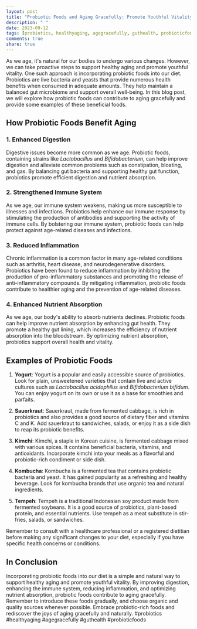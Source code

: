 ```yaml
---
layout: post
title: "Probiotic Foods and Aging Gracefully: Promote Youthful Vitality Naturally"
description: " "
date: 2023-09-12
tags: [probiotics, healthyaging, agegracefully, guthealth, probioticfoods]
comments: true
share: true
---
```


As we age, it's natural for our bodies to undergo various changes. However, we can take proactive steps to support healthy aging and promote youthful vitality. One such approach is incorporating probiotic foods into our diet. Probiotics are live bacteria and yeasts that provide numerous health benefits when consumed in adequate amounts. They help maintain a balanced gut microbiome and support overall well-being. In this blog post, we will explore how probiotic foods can contribute to aging gracefully and provide some examples of these beneficial foods.

## How Probiotic Foods Benefit Aging

### 1. Enhanced Digestion

Digestive issues become more common as we age. Probiotic foods, containing strains like *Lactobacillus* and *Bifidobacterium*, can help improve digestion and alleviate common problems such as constipation, bloating, and gas. By balancing gut bacteria and supporting healthy gut function, probiotics promote efficient digestion and nutrient absorption.

### 2. Strengthened Immune System

As we age, our immune system weakens, making us more susceptible to illnesses and infections. Probiotics help enhance our immune response by stimulating the production of antibodies and supporting the activity of immune cells. By bolstering our immune system, probiotic foods can help protect against age-related diseases and infections.

### 3. Reduced Inflammation

Chronic inflammation is a common factor in many age-related conditions such as arthritis, heart disease, and neurodegenerative disorders. Probiotics have been found to reduce inflammation by inhibiting the production of pro-inflammatory substances and promoting the release of anti-inflammatory compounds. By mitigating inflammation, probiotic foods contribute to healthier aging and the prevention of age-related diseases.

### 4. Enhanced Nutrient Absorption

As we age, our body's ability to absorb nutrients declines. Probiotic foods can help improve nutrient absorption by enhancing gut health. They promote a healthy gut lining, which increases the efficiency of nutrient absorption into the bloodstream. By optimizing nutrient absorption, probiotics support overall health and vitality.

## Examples of Probiotic Foods

1. **Yogurt**: Yogurt is a popular and easily accessible source of probiotics. Look for plain, unsweetened varieties that contain live and active cultures such as *Lactobacillus acidophilus* and *Bifidobacterium bifidum*. You can enjoy yogurt on its own or use it as a base for smoothies and parfaits.

2. **Sauerkraut**: Sauerkraut, made from fermented cabbage, is rich in probiotics and also provides a good source of dietary fiber and vitamins C and K. Add sauerkraut to sandwiches, salads, or enjoy it as a side dish to reap its probiotic benefits.

3. **Kimchi**: Kimchi, a staple in Korean cuisine, is fermented cabbage mixed with various spices. It contains beneficial bacteria, vitamins, and antioxidants. Incorporate kimchi into your meals as a flavorful and probiotic-rich condiment or side dish.

4. **Kombucha**: Kombucha is a fermented tea that contains probiotic bacteria and yeast. It has gained popularity as a refreshing and healthy beverage. Look for kombucha brands that use organic tea and natural ingredients.

5. **Tempeh**: Tempeh is a traditional Indonesian soy product made from fermented soybeans. It is a good source of probiotics, plant-based protein, and essential nutrients. Use tempeh as a meat substitute in stir-fries, salads, or sandwiches.

Remember to consult with a healthcare professional or a registered dietitian before making any significant changes to your diet, especially if you have specific health concerns or conditions.

## In Conclusion

Incorporating probiotic foods into our diet is a simple and natural way to support healthy aging and promote youthful vitality. By improving digestion, enhancing the immune system, reducing inflammation, and optimizing nutrient absorption, probiotic foods contribute to aging gracefully. Remember to introduce these foods gradually, and choose organic and quality sources whenever possible. Embrace probiotic-rich foods and rediscover the joys of aging gracefully and naturally. #probiotics #healthyaging #agegracefully #guthealth #probioticfoods